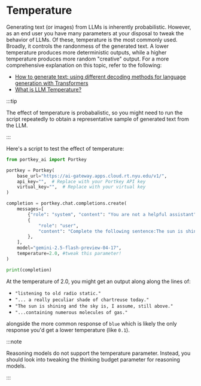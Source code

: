 # Temperature

Generating text (or images) from LLMs is inherently probabilistic. However, as an end user you have many parameters at your disposal to tweak the behavior of LLMs. Of these, temperature is the most commonly used. Broadly, it controls the randonmess of the generated text. A lower temperature produces more deterministic outputs, while a higher temperature produces more random "creative" output. For a more comprehensive explanation on this topic, refer to the following:
-   [How to generate text: using different decoding methods for language generation with Transformers](https://huggingface.co/blog/how-to-generate)
-   [What is LLM Temperature?](https://www.ibm.com/think/topics/llm-temperature)

:::tip

The effect of temperature is probabalistic, so you might need to run the script repeatedly to obtain a representative sample of generated text from the LLM.

:::

Here's a script to test the effect of temperature:
```python
from portkey_ai import Portkey

portkey = Portkey(
    base_url="https://ai-gateway.apps.cloud.rt.nyu.edu/v1/",
    api_key="",  # Replace with your Portkey API key
    virtual_key="",  # Replace with your virtual key
)

completion = portkey.chat.completions.create(
    messages=[
        {"role": "system", "content": "You are not a helpful assistant"},
        {
            "role": "user",
            "content": "Complete the following sentence:The sun is shining and the sky is",
        },
    ],
    model="gemini-2.5-flash-preview-04-17",
    temperature=2.0, #tweak this parameter!
)

print(completion)
```

At the temperature of 2.0, you might get an output along along the lines of:

-   ``"listening to old radio static."``
-   ``"... a really peculiar shade of chartreuse today."``
-   ``"The sun is shining and the sky is, I assume, still above."``
-   ``"...containing numerous molecules of gas."``

alongside the more common response of ``blue`` which is likely the only response you'd get a lower temperature (like `0.1`).



:::note

Reasoning models do not support the temperature parameter. Instead, you should look into tweaking the thinking budget parameter for reasoning models.

:::

